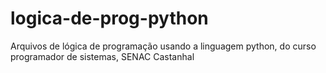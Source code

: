 # logica-de-prog-python
Arquivos de lógica de programação usando a linguagem python, do curso programador de sistemas, SENAC Castanhal
